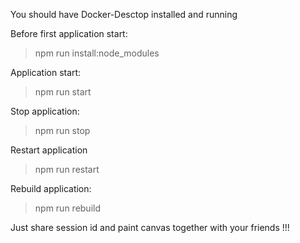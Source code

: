 You should have Docker-Desctop installed and running

Before first application start:
> npm run install:node_modules

Application start:
> npm run start

Stop application:
> npm run stop

Restart application
> npm run restart

Rebuild application:
> npm run rebuild


Just share session id and paint canvas together with your friends !!!